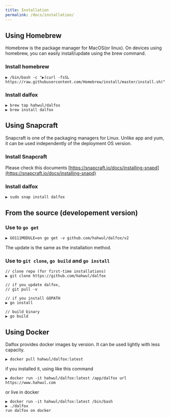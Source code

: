 ```yaml
---
title: Installation
permalink: /docs/installation/
---
```


## Using Homebrew
Homebrew is the package manager for MacOS(or linux). On devices using homebrew, you can easily install/update using the brew command.

### Install homebrew
```shell
▶ /bin/bash -c "▶(curl -fsSL https://raw.githubusercontent.com/Homebrew/install/master/install.sh)"
```
### Install dalfox
```shell
▶ brew tap hahwul/dalfox
▶ brew install dalfox
```

## Using Snapcraft
Snapcraft is one of the packaging managers for Linux. Unlike app and yum, it can be used independently of the deployment OS version.

### Install Snapcraft
Please check this documents [https://snapcraft.io/docs/installing-snapd](https://snapcraft.io/docs/installing-snapd)

### Install dalfox
```
▶ sudo snap install dalfox
```

## From the source (developement version)
### Use to `go get`
```
▶ GO111MODULE=on go get -v github.com/hahwul/dalfox/v2
```
The update is the same as the installation method.

### Use to `git clone`, `go build` and `go install`

```
// clone repo (for first-time installations)
▶ git clone https://github.com/hahwul/dalfox

// if you update dalfox,
// git pull -v

// if you install GOPATH
▶ go install

// build binary
▶ go build
```

## Using Docker
Dalfox provides docker images by version. It can be used lightly with less capacity.
```
▶ docker pull hahwul/dalfox:latest
```

if you installed it, using like this command
```
▶ docker run -it hahwul/dalfox:latest /app/dalfox url https://www.hahwul.com
```

or live in docker

```
▶ docker run -it hahwul/dalfox:latest /bin/bash
▶ ./dalfox
run dalfox on docker
```
